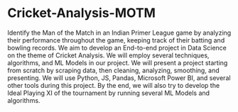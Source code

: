 # Cricket-Analysis-MOTM
Identify the Man of the Match in an Indian Primer League game by analyzing their performance throughout the game, keeping track of their batting and bowling records.
We aim to develop an End-to-end project in Data Science on the theme of Cricket Analysis. We will employ several techniques, algorithms, and ML Models in our
project. We will present a project starting from scratch by scraping data, then cleaning, analyzing, smoothing, and presenting. We will use Python, JS, Pandas, Microsoft Power BI, and several other tools during this project.
By the end, we will also try to develop the Ideal Playing XI of the tournament by running several ML Models and algorithms.
